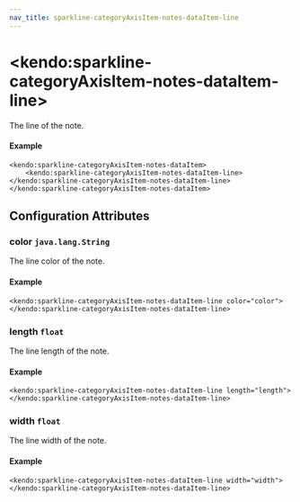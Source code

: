 ```yaml
---
nav_title: sparkline-categoryAxisItem-notes-dataItem-line
---
```


# \<kendo:sparkline-categoryAxisItem-notes-dataItem-line\>

The line of the note.

#### Example
    <kendo:sparkline-categoryAxisItem-notes-dataItem>
        <kendo:sparkline-categoryAxisItem-notes-dataItem-line></kendo:sparkline-categoryAxisItem-notes-dataItem-line>
    </kendo:sparkline-categoryAxisItem-notes-dataItem>

## Configuration Attributes

### color `java.lang.String`

The line color of the note.

#### Example
    <kendo:sparkline-categoryAxisItem-notes-dataItem-line color="color">
    </kendo:sparkline-categoryAxisItem-notes-dataItem-line>

### length `float`

The line length of the note.

#### Example
    <kendo:sparkline-categoryAxisItem-notes-dataItem-line length="length">
    </kendo:sparkline-categoryAxisItem-notes-dataItem-line>

### width `float`

The line width of the note.

#### Example
    <kendo:sparkline-categoryAxisItem-notes-dataItem-line width="width">
    </kendo:sparkline-categoryAxisItem-notes-dataItem-line>


